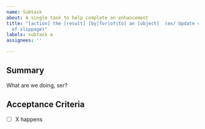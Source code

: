 ```yaml
---
name: Subtask
about: A single task to help complete an enhancement
title: "[action] the [result] [by|for|of|to] an [object]  (ex/ Update calculation
  of slippage)"
labels: subtask ⚙️
assignees: ''

---
```


## Summary
What are we doing, ser? 

## Acceptance Criteria
- [ ] X happens
